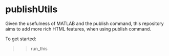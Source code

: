 publishUtils
============

Given the usefulness of MATLAB and the publish command, this repository aims to add more rich HTML features, when using publish command.

To get started:
>> run_this
